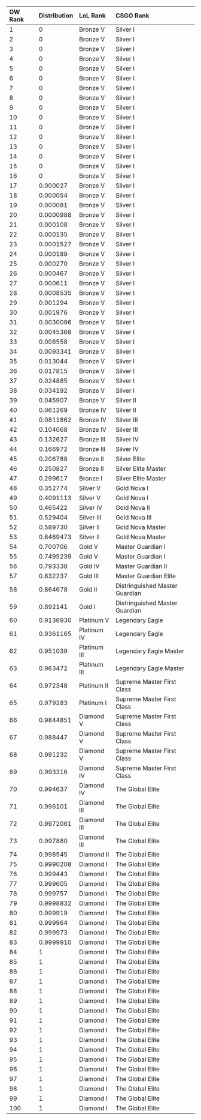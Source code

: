 | OW Rank | Distribution | LoL Rank | CSGO Rank |
| :------ | :----------- | :------- | :-------- |
| 1 | 0 | Bronze V | Silver I |
| 2 | 0 | Bronze V | Silver I |
| 3 | 0 | Bronze V | Silver I |
| 4 | 0 | Bronze V | Silver I |
| 5 | 0 | Bronze V | Silver I |
| 6 | 0 | Bronze V | Silver I |
| 7 | 0 | Bronze V | Silver I |
| 8 | 0 | Bronze V | Silver I |
| 9 | 0 | Bronze V | Silver I |
| 10 | 0 | Bronze V | Silver I |
| 11 | 0 | Bronze V | Silver I |
| 12 | 0 | Bronze V | Silver I |
| 13 | 0 | Bronze V | Silver I |
| 14 | 0 | Bronze V | Silver I |
| 15 | 0 | Bronze V | Silver I |
| 16 | 0 | Bronze V | Silver I |
| 17 | 0.000027 | Bronze V | Silver I |
| 18 | 0.000054 | Bronze V | Silver I |
| 19 | 0.000081 | Bronze V | Silver I |
| 20 | 0.0000988 | Bronze V | Silver I |
| 21 | 0.000108 | Bronze V | Silver I |
| 22 | 0.000135 | Bronze V | Silver I |
| 23 | 0.0001527 | Bronze V | Silver I |
| 24 | 0.000189 | Bronze V | Silver I |
| 25 | 0.000270 | Bronze V | Silver I |
| 26 | 0.000467 | Bronze V | Silver I |
| 27 | 0.000611 | Bronze V | Silver I |
| 28 | 0.0008535 | Bronze V | Silver I |
| 29 | 0.001294 | Bronze V | Silver I |
| 30 | 0.001976 | Bronze V | Silver I |
| 31 | 0.0030096 | Bronze V | Silver I |
| 32 | 0.0045368 | Bronze V | Silver I |
| 33 | 0.006558 | Bronze V | Silver I |
| 34 | 0.0093341 | Bronze V | Silver I |
| 35 | 0.013044 | Bronze V | Silver I |
| 36 | 0.017815 | Bronze V | Silver I |
| 37 | 0.024885 | Bronze V | Silver I |
| 38 | 0.034192 | Bronze V | Silver I |
| 39 | 0.045907 | Bronze V | Silver II |
| 40 | 0.061269 | Bronze IV | Silver II |
| 41 | 0.0811862 | Bronze IV | Silver III |
| 42 | 0.104068 | Bronze IV | Silver III |
| 43 | 0.132627 | Bronze III | Silver IV |
| 44 | 0.166972 | Bronze III | Silver IV |
| 45 | 0.206788 | Bronze II | Silver Elite |
| 46 | 0.250827 | Bronze II | Silver Elite Master |
| 47 | 0.299617 | Bronze I | Silver Elite Master |
| 48 | 0.352774 | Silver V | Gold Nova I |
| 49 | 0.4091113 | Silver V | Gold Nova I |
| 50 | 0.465422 | Silver IV | Gold Nova II |
| 51 | 0.529404 | Silver III | Gold Nova III |
| 52 | 0.589730 | Silver II | Gold Nova Master |
| 53 | 0.6469473 | Silver II | Gold Nova Master |
| 54 | 0.700706 | Gold V | Master Guardian I |
| 55 | 0.7495239 | Gold V | Master Guardian I |
| 56 | 0.793338 | Gold IV | Master Guardian II |
| 57 | 0.832237 | Gold III | Master Guardian Elite |
| 58 | 0.864678 | Gold II | Distringuished Master Guardian |
| 59 | 0.892141 | Gold I | Distringuished Master Guardian |
| 60 | 0.9136930 | Platinum V | Legendary Eagle |
| 61 | 0.9361165 | Platinum IV | Legendary Eagle |
| 62 | 0.951039 | Platinum III | Legendary Eagle Master |
| 63 | 0.963472 | Platinum III | Legendary Eagle Master |
| 64 | 0.972348 | Platinum II | Supreme Master First Class |
| 65 | 0.979283 | Platinum I | Supreme Master First Class |
| 66 | 0.9844851 | Diamond V | Supreme Master First Class |
| 67 | 0.988447 | Diamond V | Supreme Master First Class |
| 68 | 0.991232 | Diamond V | Supreme Master First Class |
| 69 | 0.993316 | Diamond IV | Supreme Master First Class |
| 70 | 0.994637 | Diamond IV | The Global Elite |
| 71 | 0.996101 | Diamond III | The Global Elite |
| 72 | 0.9972061 | Diamond III | The Global Elite |
| 73 | 0.997880 | Diamond III | The Global Elite |
| 74 | 0.998545 | Diamond II | The Global Elite |
| 75 | 0.9990208 | Diamond I | The Global Elite |
| 76 | 0.999443 | Diamond I | The Global Elite |
| 77 | 0.999605 | Diamond I | The Global Elite |
| 78 | 0.999757 | Diamond I | The Global Elite |
| 79 | 0.9998832 | Diamond I | The Global Elite |
| 80 | 0.999919 | Diamond I | The Global Elite |
| 81 | 0.999964 | Diamond I | The Global Elite |
| 82 | 0.999973 | Diamond I | The Global Elite |
| 83 | 0.9999910 | Diamond I | The Global Elite |
| 84 | 1 | Diamond I | The Global Elite |
| 85 | 1 | Diamond I | The Global Elite |
| 86 | 1 | Diamond I | The Global Elite |
| 87 | 1 | Diamond I | The Global Elite |
| 88 | 1 | Diamond I | The Global Elite |
| 89 | 1 | Diamond I | The Global Elite |
| 90 | 1 | Diamond I | The Global Elite |
| 91 | 1 | Diamond I | The Global Elite |
| 92 | 1 | Diamond I | The Global Elite |
| 93 | 1 | Diamond I | The Global Elite |
| 94 | 1 | Diamond I | The Global Elite |
| 95 | 1 | Diamond I | The Global Elite |
| 96 | 1 | Diamond I | The Global Elite |
| 97 | 1 | Diamond I | The Global Elite |
| 98 | 1 | Diamond I | The Global Elite |
| 99 | 1 | Diamond I | The Global Elite |
| 100 | 1 | Diamond I | The Global Elite |
